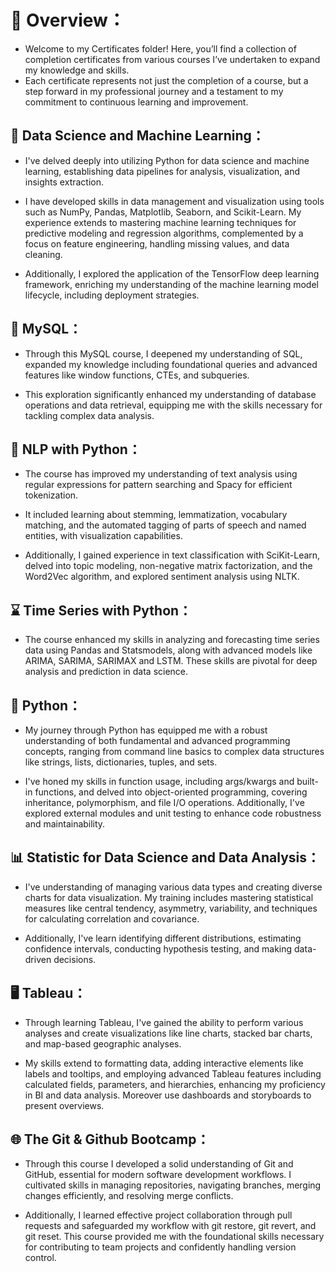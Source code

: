 # 👀 Overview：
* Welcome to my Certificates folder! Here, you’ll find a collection of completion certificates from various courses I’ve undertaken to expand my knowledge and skills.
* Each certificate represents not just the completion of a course, but a step forward in my professional journey and a testament to my commitment to continuous learning and improvement.

## 🤖 Data Science and Machine Learning：
* I've delved deeply into utilizing Python for data science and machine learning, establishing data pipelines for analysis, visualization, and insights extraction. 

* I have developed skills in data management and visualization using tools such as NumPy, Pandas, Matplotlib, Seaborn, and Scikit-Learn. My experience extends to mastering machine learning techniques for predictive modeling and regression algorithms, complemented by a focus on feature engineering, handling missing values, and data cleaning.

*  Additionally, I explored the application of the TensorFlow deep learning framework, enriching my understanding of the machine learning model lifecycle, including deployment strategies.

## 💾 MySQL：
* Through this MySQL course, I deepened my understanding of SQL, expanded my knowledge including foundational queries and advanced features like window functions, CTEs, and subqueries. 

* This exploration significantly enhanced my understanding of database operations and data retrieval, equipping me with the skills necessary for tackling complex data analysis. 

## 📝 NLP with Python：
* The course has improved my understanding of text analysis using regular expressions for pattern searching and Spacy for efficient tokenization. 

* It included learning about stemming, lemmatization, vocabulary matching, and the automated tagging of parts of speech and named entities, with visualization capabilities.
  
* Additionally, I gained experience in text classification with SciKit-Learn, delved into topic modeling, non-negative matrix factorization, and the Word2Vec algorithm, and explored sentiment analysis using NLTK.

## ⌛ Time Series with Python：
 * The course enhanced my skills in analyzing and forecasting time series data using Pandas and Statsmodels, along with advanced models like ARIMA, SARIMA, SARIMAX and LSTM. These skills are pivotal for deep analysis and prediction in data science.

## 🐍 Python：
* My journey through Python has equipped me with a robust understanding of both fundamental and advanced programming concepts, ranging from command line basics to complex data structures like strings, lists, dictionaries, tuples, and sets. 

* I've honed my skills in function usage, including args/kwargs and built-in functions, and delved into object-oriented programming, covering inheritance, polymorphism, and file I/O operations. Additionally, I've explored external modules and unit testing to enhance code robustness and maintainability.

## 📊 Statistic for Data Science and Data Analysis：
* I've understanding of managing various data types and creating diverse charts for data visualization. My training includes mastering statistical measures like central tendency, asymmetry, variability, and techniques for calculating correlation and covariance. 

* Additionally, I've learn identifying different distributions, estimating confidence intervals, conducting hypothesis testing, and making data-driven decisions.

## 🖥️ Tableau：
* Through learning Tableau, I've gained the ability to perform various analyses and create visualizations like line charts, stacked bar charts, and map-based geographic analyses.  

* My skills extend to formatting data, adding interactive elements like labels and tooltips, and employing advanced Tableau features including calculated fields, parameters, and hierarchies, enhancing my proficiency in BI and data analysis. Moreover use dashboards and storyboards to present overviews.

## 🌐 The Git & Github Bootcamp：
* Through this course I developed a solid understanding of Git and GitHub, essential for modern software development workflows. I cultivated skills in managing repositories, navigating branches, merging changes efficiently, and resolving merge conflicts.
  
* Additionally, I learned effective project collaboration through pull requests and safeguarded my workflow with git restore, git revert, and git reset. This course provided me with the foundational skills necessary for contributing to team projects and confidently handling version control.




